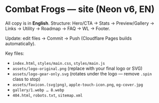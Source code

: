 # Combat Frogs — site (Neon v6, EN)

All copy is in **English**. Structure: Hero/CTA → Stats → Preview/Gallery → Links → Utility → Roadmap → FAQ → WL → Footer.

Update: edit files → Commit → Push (Cloudflare Pages builds automatically).

Key files:
- `index.html`, `styles/main.css`, `styles/main.js`
- `assets/logo-original.png` (replace with your final logo or SVG)
- `assets/logo-gear-only.svg` (rotates under the logo — remove `.spin` class to stop)
- `assets/favicon.(svg|png)`, `apple-touch-icon.png`, `og-cover.jpg`
- `gallery/1.webp … 8.webp`
- `404.html`, `robots.txt`, `sitemap.xml`
